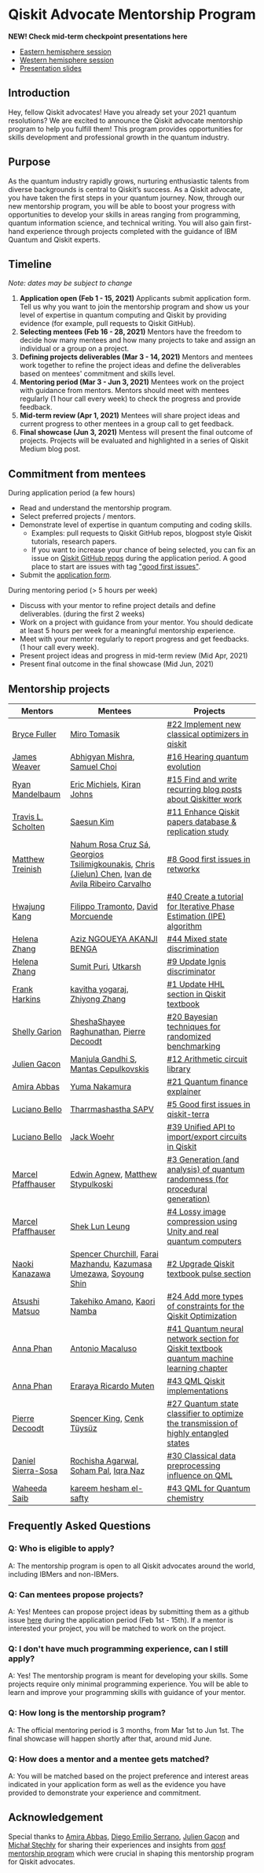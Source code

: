 # Qiskit Advocate Mentorship Program

**NEW! Check mid-term checkpoint presentations here**

- [Eastern hemisphere session](https://www.youtube.com/watch?v=_wZyLV9pTxI&list=PLOFEBzvs-VvqQMAVaXoFlSqjqgbX5k-fL&index=25)
- [Western hemisphere session](https://www.youtube.com/watch?v=cxLPd_RUi6A&list=PLOFEBzvs-VvqQMAVaXoFlSqjqgbX5k-fL&index=26)
- [Presentation slides](#mid-term_checkpoint)

## Introduction

Hey, fellow Qiskit advocates! Have you already set your 2021 quantum resolutions? We are excited to announce the Qiskit advocate mentorship program to help you fulfill them! This program provides opportunities for skills development and professional growth in the quantum industry.

## Purpose

As the quantum industry rapidly grows, nurturing enthusiastic talents from diverse backgrounds is central to Qiskit’s success. As a Qiskit advocate, you have taken the first steps in your quantum journey. Now, through our new mentorship program, you will be able to boost your progress with opportunities to develop your skills in areas ranging from programming, quantum information science, and technical writing. You will also gain first-hand experience through projects completed with the guidance of IBM Quantum and Qiskit experts.

## Timeline

*Note: dates may be subject to change*

1. **Application open (Feb 1 - 15, 2021)**
    Applicants submit application form. Tell us why you want to join the mentorship program and show us your level of expertise in quantum computing and Qiskit by providing evidence (for example, pull requests to Qiskit GitHub).
1. **Selecting mentees (Feb 16 - 28, 2021)**
    Mentors have the freedom to decide how many mentees and how many projects to take and assign an individual or a group on a project.
1. **Defining projects deliverables (Mar 3 - 14, 2021)**
    Mentors and mentees work together to refine the project ideas and define the deliverables based on mentees' commitment and skills level.
1. **Mentoring period (Mar 3 - Jun 3, 2021)**
    Mentees work on the project with guidance from mentors. Mentors should meet with mentees regularly (1 hour call every week) to check the progress and provide feedback.
1. **Mid-term review (Apr 1, 2021)**
    Mentees will share project ideas and current progress to other mentees in a group call to get feedback.
1. **Final showcase (Jun 3, 2021)**
    Mentess will present the final outcome of projects. Projects will be evaluated and highlighted in a series of Qiskit Medium blog post.

## Commitment from mentees

During application period (a few hours)
- Read and understand the mentorship program.
- Select preferred projects / mentors.
- Demonstrate level of expertise in quantum computing and coding skills.
    - Examples: pull requests to Qiskit GitHub repos, blogpost style Qiskit tutorials, research papers.
    - If you want to increase your chance of being selected, you can fix an issue on [Qiskit GitHub repos](https://github.com/Qiskit) during the application period. A good place to start are issues with tag ["good first issues"](https://github.com/Qiskit/qiskit-terra/issues?page=1&q=is%3Aopen+is%3Aissue+label%3A%22good+first+issue%22+sort%3Aupdated-asc+-label%3A%22status%3A+pending+PR%22).
- Submit the [application form](https://airtable.com/shrUqAnET8uD2ujSh).

During mentoring period (> 5 hours per week)
- Discuss with your mentor to refine project details and define deliverables. (during the first 2 weeks)
- Work on a project with guidance from your mentor. You should dedicate at least 5 hours per week for a meaningful mentorship experience.
- Meet with your mentor regularly to report progress and get feedbacks. (1 hour call every week).
- Present project ideas and progress in mid-term review (Mid Apr, 2021)
- Present final outcome in the final showcase (Mid Jun, 2021)

## Mentorship projects
| Mentors                                                 | Mentees                                                                                                                                                                                                                                      | Projects                                                                                                                                                                    |
|---------------------------------------------------------|----------------------------------------------------------------------------------------------------------------------------------------------------------------------------------------------------------------------------------------------|-----------------------------------------------------------------------------------------------------------------------------------------------------------------------------|
| [Bryce Fuller](https://github.com/BryceFuller)          | [Miro Tomasik](https://github.com/molar-volume)                                                                                                                                                                                              | [#22 Implement new classical optimizers in qiskit](https://github.com/qiskit-community/qiskit-advocate-mentorship-program/issues/22)                                        |
| [James Weaver](https://github.com/JavaFXpert)           | [Abhigyan Mishra](https://github.com/Abhigyan-Mishra), [Samuel Choi](https://github.com/sierpinskiii)                                                                                                                                        | [#16 Hearing quantum evolution](https://github.com/qiskit-community/qiskit-advocate-mentorship-program/issues/16)                                                           |
| [Ryan Mandelbaum](https://github.com/ryanfmandelbaum)   | [Eric Michiels](https://github.com/EACMichiels), [Kiran Johns](https://github.com/thetronjohnson)                                                                                                                                            | [#15 Find and write recurring blog posts about Qiskitter work](https://github.com/qiskit-community/qiskit-advocate-mentorship-program/issues/15)                            |
| [Travis L. Scholten](https://github.com/Travis-S-IBM)   | [Saesun Kim](https://github.com/bagmk)                                                                                                                                                                                                       | [#11 Enhance Qiskit papers database & replication study](https://github.com/qiskit-community/qiskit-advocate-mentorship-program/issues/11)                                  |
| [Matthew Treinish](https://github.com/mtreinish)        | [Nahum Rosa Cruz Sá](https://github.com/nahumsa), [Georgios Tsilimigkounakis](https://github.com/georgios-ts), [Chris (Jielun) Chen](https://github.com/Chriscrosser3310), [Ivan de Avila Ribeiro Carvalho](https://github.com/IvanIsCoding) | [#8 Good first issues in retworkx](https://github.com/qiskit-community/qiskit-advocate-mentorship-program/issues/8)                                                         |
| [Hwajung Kang](https://github.com/HwajungKang)          | [Filippo Tramonto](https://github.com/filippotramonto), [David Morcuende](https://github.com/morcu)                                                                                                                                          | [#40 Create a tutorial for Iterative Phase Estimation (IPE) algorithm](https://github.com/qiskit-community/qiskit-advocate-mentorship-program/issues/40)                    |
| [Helena Zhang](https://github.com/coruscating)          | [Aziz NGOUEYA AKANJI BENGA](https://github.com/AzizNgoueya)                                                                                                                                                                                   | [#44 Mixed state discrimination](https://github.com/qiskit-community/qiskit-advocate-mentorship-program/issues/44)                                                          |
| [Helena Zhang](https://github.com/coruscating)          | [Sumit Puri](https://github.com/sumitpuri), [Utkarsh](https://github.com/obliviateandsurrender)                                                                                                                                              | [#9 Update Ignis discriminator](https://github.com/qiskit-community/qiskit-advocate-mentorship-program/issues/9)                                                            |
| [Frank Harkins](https://github.com/frankharkins)        | [kavitha yogaraj](https://github.com/hykavitha), [Zhiyong Zhang](https://github.com/zyzhang1992)                                                                                                                                             | [#1 Update HHL section in Qiskit textbook](https://github.com/qiskit-community/qiskit-advocate-mentorship-program/issues/1)                                                 |
| [Shelly Garion](https://github.com/ShellyGarion)        | [SheshaShayee Raghunathan](https://github.com/shesha-raghunathan), [Pierre Decoodt](https://github.com/pdc-quantum)                                                                                                                          | [#20 Bayesian techniques for randomized benchmarking](https://github.com/qiskit-community/qiskit-advocate-mentorship-program/issues/20)                                     |
| [Julien Gacon](https://github.com/Cryoris)              | [Manjula Gandhi S](https://github.com/ManjulaGandhi), [Mantas Cepulkovskis](@mantcep)                                                                                                                                                        | [#12 Arithmetic circuit library](https://github.com/qiskit-community/qiskit-advocate-mentorship-program/issues/12)                                                          |
| [Amira Abbas](https://github.com/amyami187)             | [Yuma Nakamura](https://github.com/YumaNK)                                                                                                                                                                                                   | [#21 Quantum finance explainer](https://github.com/qiskit-community/qiskit-advocate-mentorship-program/issues/21)                                                           |
| [Luciano Bello](https://github.com/1ucian0)             | [Tharrmashastha SAPV](https://github.com/TharrmashasthaPV)                                                                                                                                                                                   | [#5 Good first issues in qiskit-terra](https://github.com/qiskit-community/qiskit-advocate-mentorship-program/issues/5)                                                     |
| [Luciano Bello](https://github.com/1ucian0)             | [Jack Woehr](https://github.com/jwoehr)                                                                                                                                                                                                      | [#39 Unified API to import/export circuits in Qiskit](https://github.com/qiskit-community/qiskit-advocate-mentorship-program/issues/39)                                     |
| [Marcel Pfaffhauser](https://github.com/TigrisCallidus) | [Edwin Agnew](https://github.com/edwinagnew), [Matthew Stypulkoski](https://github.com/Matt-Stypulkoski)                                                                                                                                     | [#3 Generation (and analysis) of quantum randomness (for procedural generation)](https://github.com/qiskit-community/qiskit-advocate-mentorship-program/issues/3)           |
| [Marcel Pfaffhauser](https://github.com/TigrisCallidus) | [Shek Lun Leung](https://github.com/alanspace)                                                                                                                                                                                               | [#4 Lossy image compression using Unity and real quantum computers](https://github.com/qiskit-community/qiskit-advocate-mentorship-program/issues/4)                        |
| [Naoki Kanazawa](https://github.com/nkanazawa1989)      | [Spencer Churchill](https://github.com/splch), [Farai Mazhandu](https://github.com/faraimazh), [Kazumasa Umezawa](https://github.com/kUmezawa), [Soyoung Shin](https://github.com/0sophy1)                                                   | [#2 Upgrade Qiskit textbook pulse section](https://github.com/qiskit-community/qiskit-advocate-mentorship-program/issues/2)                                                 |
| [Atsushi Matsuo](https://github.com/a-matsuo)           | [Takehiko Amano](https://github.com/ibmamnt), [Kaori Namba](https://github.com/knamba-jp)                                                                                                                                                    | [#24 Add more types of constraints for the Qiskit Optimization](https://github.com/qiskit-community/qiskit-advocate-mentorship-program/issues/24)                           |
| [Anna Phan](https://github.com/attp)                    | [Antonio Macaluso](https://github.com/amacaluso)                                                                                                                                                                                             | [#41 Quantum neural network section for Qiskit textbook quantum machine learning chapter](https://github.com/qiskit-community/qiskit-advocate-mentorship-program/issues/41) |
| [Anna Phan](https://github.com/attp)                    | [Eraraya Ricardo Muten](https://github.com/eraraya-ricardo)                                                                                                                                                                                  | [#43 QML Qiskit implementations](https://github.com/qiskit-community/qiskit-advocate-mentorship-program/issues/43)                                                          |
| [Pierre Decoodt](https://github.com/pdc-quantum)        | [Spencer King](https://github.com/spencerking), [Cenk Tüysüz](https://github.com/cnktysz)                                                                                                                                                    | [#27 Quantum state classifier to optimize the transmission of highly entangled states](https://github.com/qiskit-community/qiskit-advocate-mentorship-program/issues/27)    |
| [Daniel Sierra-Sosa](https://github.com/dsierrasosa)    | [Rochisha Agarwal](https://github.com/rochisha0), [Soham Pal](https://github.com/e-eight), [Iqra Naz](https://github.com/iqranaz240)                                                                                                         | [#30 Classical data preprocessing influence on QML](https://github.com/qiskit-community/qiskit-advocate-mentorship-program/issues/30)                                       |
| [Waheeda Saib](https://github.com/waheeda-saib)         | [kareem hesham el-safty](https://github.com/kareem1925)                                                                                                                                                                                      | [#43 QML for Quantum chemistry](https://github.com/qiskit-community/qiskit-advocate-mentorship-program/issues/43)                                                           |

## Frequently Asked Questions

### Q: Who is eligible to apply?
A: The mentorship program is open to all Qiskit advocates around the world, including IBMers and non-IBMers.

### Q: Can mentees propose projects?
A: Yes! Mentees can propose project ideas by submitting them as a github issue [here](https://github.com/qiskit-community/qiskit-advocate-mentorship-program/issues) during the application period (Feb 1st - 15th). If a mentor is interested your project, you will be matched to work on the project.

### Q: I don't have much programming experience, can I still apply?
A: Yes! The mentorship program is meant for developing your skills. Some projects require only minimal programming experience. You will be able to learn and improve your programming skills with guidance of your mentor.

### Q: How long is the mentorship program?
A: The official mentoring period is 3 months, from Mar 1st to Jun 1st. The final showcase will happen shortly after that, around mid June.

### Q: How does a mentor and a mentee gets matched?
A: You will be matched based on the project preference and interest areas indicated in your application form as well as the evidence you have provided to demonstrate your experience and commitment.

## Acknowledgement

Special thanks to [Amira Abbas](https://github.com/amyami187), [Diego Emilio Serrano](https://github.com/diemilio), [Julien Gacon](https://github.com/Cryoris) and [Michał Stęchły](https://github.com/mstechly) for sharing their experiences and insights from [qosf mentorship program](https://qosf.org/qc_mentorship/) which were crucial in shaping this mentorship program for Qiskit advocates.
